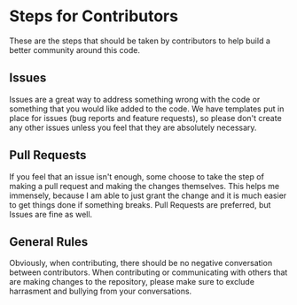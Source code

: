# Steps for Contributors
These are the steps that should be taken by contributors to help build a better community around this code.
## Issues
Issues are a great way to address something wrong with the code or something that you would like added to the code.
We have templates put in place for issues (bug reports and feature requests), so please don't create any other issues unless you feel that they are absolutely necessary.
## Pull Requests
If you feel that an issue isn't enough, some choose to take the step of making a pull request and making the changes themselves.
This helps me immensely, because I am able to just grant the change and it is much easier to get things done if something breaks.
Pull Requests are preferred, but Issues are fine as well.
## General Rules
Obviously, when contributing, there should be no negative conversation between contributors. When contributing or communicating with others that are making changes to the repository, please make sure to exclude harrasment and bullying from your conversations.
